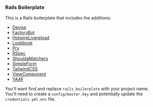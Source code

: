 ### Rails Boilerplate

This is a Rails boilerplate that includes the additions:

- [Devise](https://github.com/heartcombo/devise)
- [FactoryBot](https://github.com/thoughtbot/factory_bot_rails)
- [HotwireLivereload](https://github.com/kirillplatonov/hotwire-livereload)
- [Lookbook](https://lookbook.build/)
- [Pry](https://github.com/pry/pry-rails)
- [RSpec](https://rspec.info/)
- [ShouldaMatchers](https://matchers.shoulda.io/)
- [SimpleForm](https://github.com/heartcombo/simple_form)
- [TailwindCSS](https://tailwindcss.com/)
- [ViewComponent](https://viewcomponent.org/)
- [YAAF](https://github.com/rootstrap/yaaf)

You'll want find and replace `rails_boilerplate` with your project name.
You'll need to create a `config/master.key` and potentially update the `credentials.yml.enc` file.
